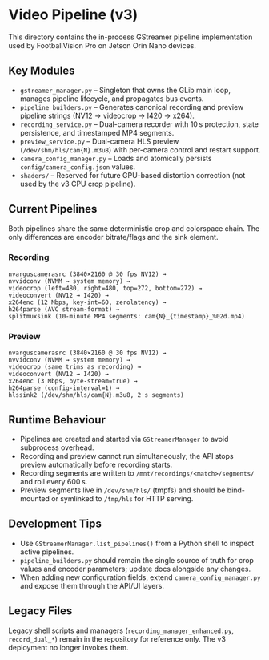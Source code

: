 # Video Pipeline (v3)

This directory contains the in-process GStreamer pipeline implementation used by FootballVision Pro on Jetson Orin Nano devices.

## Key Modules

- `gstreamer_manager.py` – Singleton that owns the GLib main loop, manages pipeline lifecycle, and propagates bus events.
- `pipeline_builders.py` – Generates canonical recording and preview pipeline strings (NV12 → videocrop → I420 → x264).
- `recording_service.py` – Dual-camera recorder with 10 s protection, state persistence, and timestamped MP4 segments.
- `preview_service.py` – Dual-camera HLS preview (`/dev/shm/hls/cam{N}.m3u8`) with per-camera control and restart support.
- `camera_config_manager.py` – Loads and atomically persists `config/camera_config.json` values.
- `shaders/` – Reserved for future GPU-based distortion correction (not used by the v3 CPU crop pipeline).

## Current Pipelines

Both pipelines share the same deterministic crop and colorspace chain. The only differences are encoder bitrate/flags and the sink element.

### Recording

```
nvarguscamerasrc (3840×2160 @ 30 fps NV12) →
nvvidconv (NVMM → system memory) →
videocrop (left=480, right=480, top=272, bottom=272) →
videoconvert (NV12 → I420) →
x264enc (12 Mbps, key-int=60, zerolatency) →
h264parse (AVC stream-format) →
splitmuxsink (10-minute MP4 segments: cam{N}_{timestamp}_%02d.mp4)
```

### Preview

```
nvarguscamerasrc (3840×2160 @ 30 fps NV12) →
nvvidconv (NVMM → system memory) →
videocrop (same trims as recording) →
videoconvert (NV12 → I420) →
x264enc (3 Mbps, byte-stream=true) →
h264parse (config-interval=1) →
hlssink2 (/dev/shm/hls/cam{N}.m3u8, 2 s segments)
```

## Runtime Behaviour

- Pipelines are created and started via `GStreamerManager` to avoid subprocess overhead.
- Recording and preview cannot run simultaneously; the API stops preview automatically before recording starts.
- Recording segments are written to `/mnt/recordings/<match>/segments/` and roll every 600 s.
- Preview segments live in `/dev/shm/hls/` (tmpfs) and should be bind-mounted or symlinked to `/tmp/hls` for HTTP serving.

## Development Tips

- Use `GStreamerManager.list_pipelines()` from a Python shell to inspect active pipelines.
- `pipeline_builders.py` should remain the single source of truth for crop values and encoder parameters; update docs alongside any changes.
- When adding new configuration fields, extend `camera_config_manager.py` and expose them through the API/UI layers.

## Legacy Files

Legacy shell scripts and managers (`recording_manager_enhanced.py`, `record_dual_*`) remain in the repository for reference only. The v3 deployment no longer invokes them.
